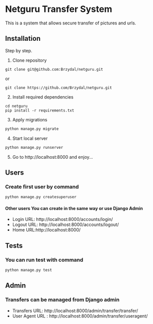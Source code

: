 # Netguru Transfer System
This is a system that allows secure transfer of pictures and urls.

## Installation

Step by step.

1. Clone repository
```
git clone git@github.com:Brzydal/netguru.git
```
or
```
git clone https://github.com/Brzydal/netguru.git
```

2. Install required dependencies
```
cd netguru
pip install -r requirements.txt
```

3. Apply migrations
```python
python manage.py migrate
```

4. Start local server
```python
python manage.py runserver
```

5. Go to http://localhost:8000 and enjoy...

## Users

### Create first user by command
```python
python manage.py createsuperuser
```

#### Other users You can create in the same way or use Django Admin

 - Login URL: http://localhost:8000/accounts/login/
 - Logout URL: http://localhost:8000/accounts/logout/
 - Home URL:http://localhost:8000/
 
## Tests

### You can run test with command
```python
python manage.py test
```

## Admin

### Transfers can be managed from Django admin

 - Transfers URL: http://localhost:8000/admin/transfer/transfer/
 - User Agent URL : http://localhost:8000/admin/transfer/useragent/